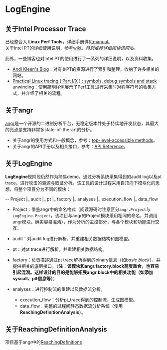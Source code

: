 # LogEngine

## 关于Intel Processor Trace

已经整合入 **Linux Perf Tools**，详细手册详见[manual](https://man7.org/linux/man-pages/man1/perf-intel-pt.1.html)。    
关于Intel PT的详细使用说明，参考[wiki](https://perf.wiki.kernel.org/index.php/Perf_tools_support_for_Intel%C2%AE_Processor_Trace#What_is_Intel.C2.AE_Processor_Trace)。*特别推荐详细阅读该网站*。

此外，一些博客也对Intel PT的使用进行了一系列的详细说明，以及资料收集。
* [Andi Kleen's Blog](http://halobates.de/blog/p/406)：对有关PT的资源进行了索引和整理，收纳了许多相关的网站。
* [Practical Linux tracing ( Part I/X ) : symbols, debug symbols and stack unwinding](https://medium.com/coccoc-engineering-blog/things-you-should-know-to-begin-playing-with-linux-tracing-tools-part-i-x-225aae1aaf13)：使用简明样例展示了Perf工具进行采集时对程序符号的收集方式，并介绍了相关的流程。

## 关于angr

[angr](https://github.com/angr/angr)是一个开源的二进制分析平台，无稳定版本并处于持续地开发状态，其最大的亮点是支持非常多state-of-the-art的分析。
* 关于angr的使用方式和一般概念，参考：[top-level-accessible methods](https://docs.angr.io/core-concepts/toplevel)。
* 关于angr的API手册以及相关接口，参考：[API Reference](http://angr.io/api-doc/)。

## 关于LogEngine

**LogEngine**现阶段仍然作为简易demo，通过分析系统采集得到的audit log以及pt trace，进行攻击的溯源与取证分析。该工具的设计过程采用自顶向下模块化的思想，将整个项目分为不同的模块：

-- Project
 |_ audit
 |_ pt
 |_ factory
 |_ analyses
    |_ execution_flow
    |_ data_flow

* Project：借鉴angr中的命名格式（阅读源码时注意区分`angr.Project`与`LogEngine.Project`，该项目与angr的Project模块采用相同的命名，并调用angr模块，确实容易混淆），作为分析的主控部分，与各个模块和功能进行交互。

* audit：对audit log进行解析，并重建相关数据结构和图模型。
* pt：对pt trace进行解析，并重建相关数据结构。
* factory：负责描述通过pt trace解析得到的binary信息（如*basic block*），并提供相关的底层接口。（**注：该模块和angr.factory.block高度重合，也容易引起混淆。这样设计的目的是能够拓展angr.block中的相关功能（如添加syscall、plt信息等）**）
* analyses：进行控制流的重建以及数据流分析。
  * execution_flow：分析pt_trace得到的控制流，生成图模型。
  * data_flow：完整的过程间静态数据流分析系统（使用**ReachingDefinitionAnalysis**）。

## 关于ReachingDefinitionAnalysis

项目基于angr中的[ReachingDefinitions]()




